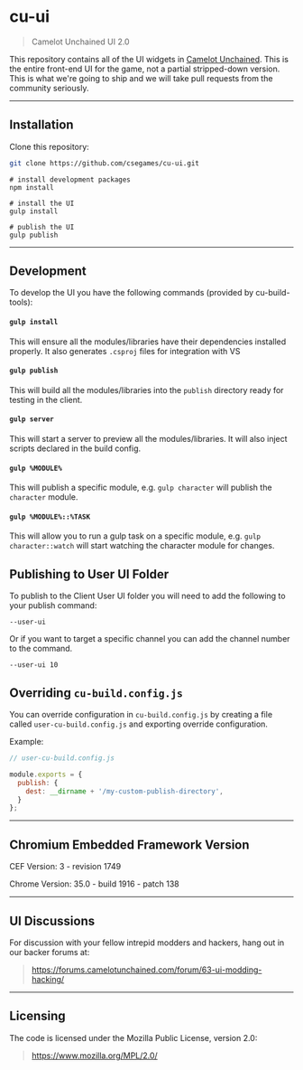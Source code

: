 cu-ui
=====

> Camelot Unchained UI 2.0

This repository contains all of the UI widgets in [Camelot Unchained](http://camelotunchained.com/v2/).
This is the entire front-end UI for the game, not a partial stripped-down version.
This is what we're going to ship and we will take pull requests from the community seriously.

---

Installation
------------

Clone this repository:

```sh
git clone https://github.com/csegames/cu-ui.git
```

```
# install development packages
npm install

# install the UI
gulp install

# publish the UI
gulp publish
```

---

Development
-----------

To develop the UI you have the following commands (provided by cu-build-tools):

#### `gulp install`

This will ensure all the modules/libraries have their dependencies installed properly.
It also generates `.csproj` files for integration with VS

#### `gulp publish`

This will build all the modules/libraries into the `publish` directory ready for testing in the client.

#### `gulp server`

This will start a server to preview all the modules/libraries. It will also inject scripts declared in the build config.

#### `gulp %MODULE%`

This will publish a specific module, e.g. `gulp character` will publish the `character` module.

#### `gulp %MODULE%::%TASK`

This will allow you to run a gulp task on a specific module, e.g. `gulp character::watch` will start watching the
character module for changes.

Publishing to User UI Folder
----------------------------

To publish to the Client User UI folder you will need to add the following to your publish command:

```
--user-ui
```

Or if you want to target a specific channel you can add the channel number to the command.

```
--user-ui 10
```

Overriding `cu-build.config.js`
-----------------------------

You can override configuration in `cu-build.config.js` by creating a file called
`user-cu-build.config.js` and exporting override configuration.

Example:

```js
// user-cu-build.config.js

module.exports = {
  publish: {
    dest: __dirname + '/my-custom-publish-directory',
  }
};

```

---

Chromium Embedded Framework Version
-----------------------------------

CEF Version: 3  - revision 1749

Chrome Version: 35.0 - build 1916 - patch 138

---

UI Discussions
--------------

For discussion with your fellow intrepid modders and hackers, hang out in our backer forums at:

> https://forums.camelotunchained.com/forum/63-ui-modding-hacking/

---

Licensing
---------

The code is licensed under the Mozilla Public License, version 2.0:

> https://www.mozilla.org/MPL/2.0/
